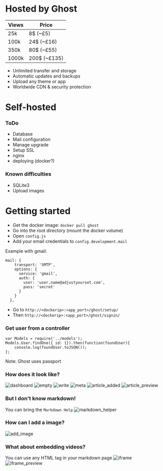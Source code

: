 # Hosted by Ghost #
 Views | Price
 ----- | ------------
25k   | 8$ (~£5)
100k  | 24$ (~£16)
350k  | 80$ (~£55)
1000k | 200$ (~£135)

- Unlimited transfer and storage
- Automatic updates and backups
- Upload any theme or app
- Worldwide CDN & security protection

# Self-hosted #
### ToDo ###
- Database
- Mail configuration
- Manage upgrade
- Setup SSL
- nginx
- deploying (docker?)

### Known difficulties ###
- SQLite3
- Upload images

# Getting started #
- Get the docker image: `docker pull ghost`
- Go into the root directory (mount the docker volume)
- Open `config.js`
- Add your email credentials to `config.development.mail`

Example with gmail:

    mail: {
        transport: 'SMTP',
        options: {
          service: 'gmail',
          auth: {
            user: 'user.name@adjustyourset.com',
            pass: 'secret'
          }
        }
      },

- Go to `http://<dockerip>:<app_port>/ghost/setup/`
- Then `http://<dockerip>:<app_port>/ghost/signin/`

### Get user from a controller ###

    var Models = require('../models');
    Models.User.findOne({ id: 1}).then(function(foundUser){
        console.log(foundUser.toJSON());
    };

Note: Ghost uses passport

### How does it look like? ###

![dashboard](dashboard.png)
![empty](empty.png)
![write](write.png)
![meta](meta.png)
![article_added](article_added.png)
![article_preview](article_preview.png)

### But I don't know markdown! ###
You can bring the `Markdown Help`
![markdown_helper](markdown_helper.gif)

### How can I add a image? ###
![add_image](add_image.gif)

### What about embedding videos? ###
You can use any HTML tag in your markdown page
![iframe](iframe.png)
![iframe_preview](iframe_preview.png)
